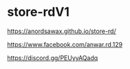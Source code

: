 # store-rdV1

https://anordsawax.github.io/store-rd/

https://www.facebook.com/anwar.rd.129

https://discord.gg/PEUyyAQadq
